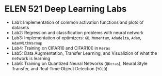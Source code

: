 # ELEN 521 Deep Learning Labs

- Lab1: Implementation of common activation functions and plots of datasets
- Lab2: Regression and classification problems with neural network
- Lab3: Implementation of optimizers: `GD`, `Momentum`, `Adadelta`, `Adam`, `AdamWithWarmup`
- Lab4: Training on CIFAR10 and CIFAR100 in `Keras`
- Lab5: Data Augmentation, Transfer Learning, and Visualizion of what the network is learning
- Lab6: Training on Quantized Neural Networks (`QKeras`), Neural Style Transfer, and Real-Time Object Detection (`YOLO`)
